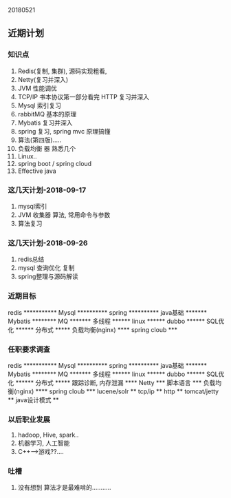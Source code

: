 20180521

## 近期计划

### 知识点
1. Redis(复制, 集群), 源码实现粗看, 
2. Netty(复习并深入)
2. JVM 性能调优
2. TCP/IP 书本协议第一部分看完   HTTP 复习并深入
3. Mysql 索引复习
4. rabbitMQ 基本的原理
7. Mybatis 复习并深入
5. spring 复习, spring mvc 原理搞懂
9. 算法(第四版).....
6. 负载均衡 器 熟悉几个
8. Linux..
10. spring boot / spring cloud
11. Effective java

### 这几天计划-2018-09-17
1. mysql索引
2. JVM 收集器 算法, 常用命令与参数
3. 算法复习

### 这几天计划-2018-09-26
1. redis总结
1. mysql 查询优化 复制
1. spring整理与源码解读


### 近期目标
redis                    	***********
Mysql                    	**********
spring						**********
java基础					    *******
Mybatis						********
MQ                       	*******
多线程                   	******
linux                    	******
dubbo						******
SQL优化                  	******
分布式						*****
负载均衡(nginx)          	****
spring cloub				***

### 任职要求调查
redis                    	***********
Mysql                    	**********
spring						**********
java基础					    *******
Mybatis						********
MQ                       	*******
多线程                   	******
linux                    	******
dubbo						******
SQL优化                  	******
分布式						*****
跟踪诊断, 内存泄漏       	****
Netty                    	***
脚本语言                 	***
负载均衡(nginx)          	****
spring cloub				***
lucene/solr					**
tcp/ip						**
http						**
tomcat/jetty				**
java设计模式				    **

### 以后职业发展
1. hadoop, Hive, spark..
2. 机器学习, 人工智能
3. C++-->游戏??....

### 吐槽
1. 没有想到 算法才是最难啃的...........